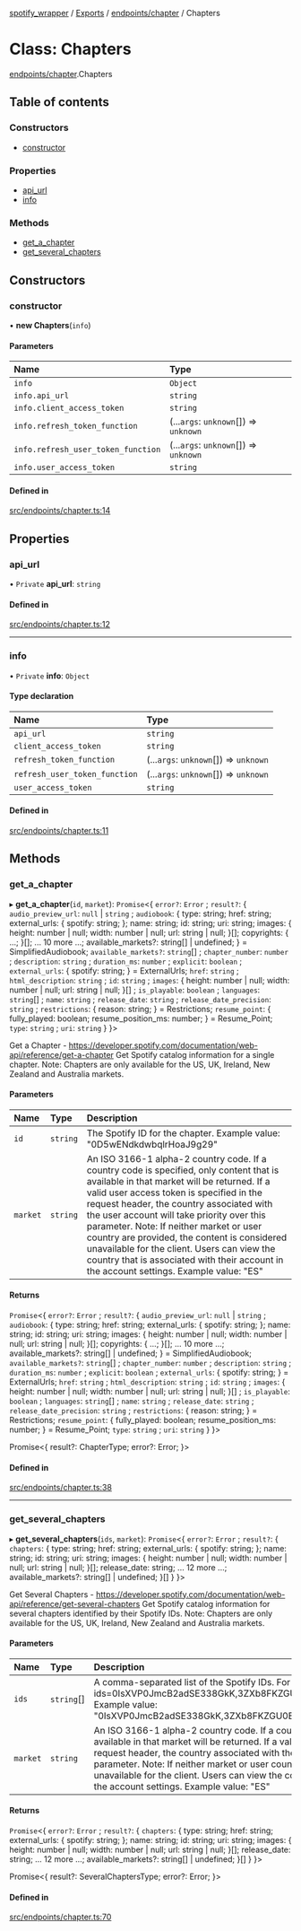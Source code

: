 [spotify_wrapper](../README.md) / [Exports](../modules.md) / [endpoints/chapter](../modules/endpoints_chapter.md) / Chapters

# Class: Chapters

[endpoints/chapter](../modules/endpoints_chapter.md).Chapters

## Table of contents

### Constructors

- [constructor](endpoints_chapter.Chapters.md#constructor)

### Properties

- [api\_url](endpoints_chapter.Chapters.md#api_url)
- [info](endpoints_chapter.Chapters.md#info)

### Methods

- [get\_a\_chapter](endpoints_chapter.Chapters.md#get_a_chapter)
- [get\_several\_chapters](endpoints_chapter.Chapters.md#get_several_chapters)

## Constructors

### constructor

• **new Chapters**(`info`)

#### Parameters

| Name | Type |
| :------ | :------ |
| `info` | `Object` |
| `info.api_url` | `string` |
| `info.client_access_token` | `string` |
| `info.refresh_token_function` | (...`args`: `unknown`[]) => `unknown` |
| `info.refresh_user_token_function` | (...`args`: `unknown`[]) => `unknown` |
| `info.user_access_token` | `string` |

#### Defined in

[src/endpoints/chapter.ts:14](https://github.com/XzavierDunn/spotify-wrapper-ts/blob/259550e/src/endpoints/chapter.ts#L14)

## Properties

### api\_url

• `Private` **api\_url**: `string`

#### Defined in

[src/endpoints/chapter.ts:12](https://github.com/XzavierDunn/spotify-wrapper-ts/blob/259550e/src/endpoints/chapter.ts#L12)

___

### info

• `Private` **info**: `Object`

#### Type declaration

| Name | Type |
| :------ | :------ |
| `api_url` | `string` |
| `client_access_token` | `string` |
| `refresh_token_function` | (...`args`: `unknown`[]) => `unknown` |
| `refresh_user_token_function` | (...`args`: `unknown`[]) => `unknown` |
| `user_access_token` | `string` |

#### Defined in

[src/endpoints/chapter.ts:11](https://github.com/XzavierDunn/spotify-wrapper-ts/blob/259550e/src/endpoints/chapter.ts#L11)

## Methods

### get\_a\_chapter

▸ **get_a_chapter**(`id`, `market`): `Promise`<{ `error?`: `Error` ; `result?`: { `audio_preview_url`: ``null`` \| `string` ; `audiobook`: { type: string; href: string; external\_urls: { spotify: string; }; name: string; id: string; uri: string; images: { height: number \| null; width: number \| null; url: string \| null; }[]; copyrights: { ...; }[]; ... 10 more ...; available\_markets?: string[] \| undefined; } = SimplifiedAudiobook; `available_markets?`: `string`[] ; `chapter_number`: `number` ; `description`: `string` ; `duration_ms`: `number` ; `explicit`: `boolean` ; `external_urls`: { spotify: string; } = ExternalUrls; `href`: `string` ; `html_description`: `string` ; `id`: `string` ; `images`: { height: number \| null; width: number \| null; url: string \| null; }[] ; `is_playable`: `boolean` ; `languages`: `string`[] ; `name`: `string` ; `release_date`: `string` ; `release_date_precision`: `string` ; `restrictions`: { reason: string; } = Restrictions; `resume_point`: { fully\_played: boolean; resume\_position\_ms: number; } = Resume\_Point; `type`: `string` ; `uri`: `string`  }  }\>

Get a Chapter - https://developer.spotify.com/documentation/web-api/reference/get-a-chapter
Get Spotify catalog information for a single chapter.
Note: Chapters are only available for the US, UK, Ireland, New Zealand and Australia markets.

#### Parameters

| Name | Type | Description |
| :------ | :------ | :------ |
| `id` | `string` | The Spotify ID for the chapter. Example value: "0D5wENdkdwbqlrHoaJ9g29" |
| `market` | `string` | An ISO 3166-1 alpha-2 country code. If a country code is specified, only content that is available in that market will be returned. If a valid user access token is specified in the request header, the country associated with the user account will take priority over this parameter. Note: If neither market or user country are provided, the content is considered unavailable for the client. Users can view the country that is associated with their account in the account settings. Example value: "ES" |

#### Returns

`Promise`<{ `error?`: `Error` ; `result?`: { `audio_preview_url`: ``null`` \| `string` ; `audiobook`: { type: string; href: string; external\_urls: { spotify: string; }; name: string; id: string; uri: string; images: { height: number \| null; width: number \| null; url: string \| null; }[]; copyrights: { ...; }[]; ... 10 more ...; available\_markets?: string[] \| undefined; } = SimplifiedAudiobook; `available_markets?`: `string`[] ; `chapter_number`: `number` ; `description`: `string` ; `duration_ms`: `number` ; `explicit`: `boolean` ; `external_urls`: { spotify: string; } = ExternalUrls; `href`: `string` ; `html_description`: `string` ; `id`: `string` ; `images`: { height: number \| null; width: number \| null; url: string \| null; }[] ; `is_playable`: `boolean` ; `languages`: `string`[] ; `name`: `string` ; `release_date`: `string` ; `release_date_precision`: `string` ; `restrictions`: { reason: string; } = Restrictions; `resume_point`: { fully\_played: boolean; resume\_position\_ms: number; } = Resume\_Point; `type`: `string` ; `uri`: `string`  }  }\>

Promise<{
result?: ChapterType;
error?: Error;
}>

#### Defined in

[src/endpoints/chapter.ts:38](https://github.com/XzavierDunn/spotify-wrapper-ts/blob/259550e/src/endpoints/chapter.ts#L38)

___

### get\_several\_chapters

▸ **get_several_chapters**(`ids`, `market`): `Promise`<{ `error?`: `Error` ; `result?`: { `chapters`: { type: string; href: string; external\_urls: { spotify: string; }; name: string; id: string; uri: string; images: { height: number \| null; width: number \| null; url: string \| null; }[]; release\_date: string; ... 12 more ...; available\_markets?: string[] \| undefined; }[]  }  }\>

Get Several Chapters - https://developer.spotify.com/documentation/web-api/reference/get-several-chapters
Get Spotify catalog information for several chapters identified by their Spotify IDs.
Note: Chapters are only available for the US, UK, Ireland, New Zealand and Australia markets.

#### Parameters

| Name | Type | Description |
| :------ | :------ | :------ |
| `ids` | `string`[] | A comma-separated list of the Spotify IDs. For example: ids=0IsXVP0JmcB2adSE338GkK,3ZXb8FKZGU0EHALYX6uCzU. Maximum: 50 IDs. Example value: "0IsXVP0JmcB2adSE338GkK,3ZXb8FKZGU0EHALYX6uCzU,0D5wENdkdwbqlrHoaJ9g29" |
| `market` | `string` | An ISO 3166-1 alpha-2 country code. If a country code is specified, only content that is available in that market will be returned. If a valid user access token is specified in the request header, the country associated with the user account will take priority over this parameter. Note: If neither market or user country are provided, the content is considered unavailable for the client. Users can view the country that is associated with their account in the account settings. Example value: "ES" |

#### Returns

`Promise`<{ `error?`: `Error` ; `result?`: { `chapters`: { type: string; href: string; external\_urls: { spotify: string; }; name: string; id: string; uri: string; images: { height: number \| null; width: number \| null; url: string \| null; }[]; release\_date: string; ... 12 more ...; available\_markets?: string[] \| undefined; }[]  }  }\>

Promise<{
result?: SeveralChaptersType;
error?: Error;
}>

#### Defined in

[src/endpoints/chapter.ts:70](https://github.com/XzavierDunn/spotify-wrapper-ts/blob/259550e/src/endpoints/chapter.ts#L70)

